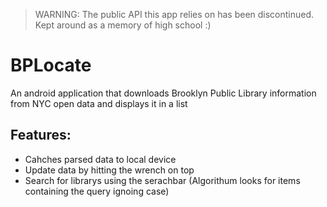 > WARNING: The public API this app relies on has been discontinued. Kept around as a memory of high school :)

# BPLocate
An android application that downloads Brooklyn Public Library information from NYC open data and displays it in a list

## Features:
* Cahches parsed data to local device
* Update data by hitting the wrench on top
* Search for librarys using the serachbar (Algorithum looks for items containing the query ignoing case)

